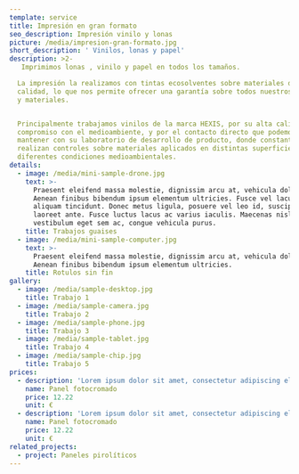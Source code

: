 ```yaml
---
template: service
title: Impresión en gran formato
seo_description: Impresión vinilo y lonas
picture: /media/impresion-gran-formato.jpg
short_description: ' Vinilos, lonas y papel'
description: >2-
   Imprimimos lonas , vinilo y papel en todos los tamaños.

  La impresión la realizamos con tintas ecosolventes sobre materiales de primera
  calidad, lo que nos permite ofrecer una garantía sobre todos nuestros trabajos
  y materiales.


  Principalmente trabajamos vinilos de la marca HEXIS, por su alta calidad,
  compromiso con el medioambiente, y por el contacto directo que podemos
  mantener con su laboratorio de desarrollo de producto, donde constantemente
  realizan controles sobre materiales aplicados en distintas superficies y con
  diferentes condiciones medioambientales.
details:
  - image: /media/mini-sample-drone.jpg
    text: >-
      Praesent eleifend massa molestie, dignissim arcu at, vehicula dolor.
      Aenean finibus bibendum ipsum elementum ultricies. Fusce vel lacus eu dui
      aliquam tincidunt. Donec metus ligula, posuere vel leo id, suscipit
      laoreet ante. Fusce luctus lacus ac varius iaculis. Maecenas nisl leo,
      vestibulum eget sem ac, congue vehicula purus.
    title: Trabajos guaises
  - image: /media/mini-sample-computer.jpg
    text: >-
      Praesent eleifend massa molestie, dignissim arcu at, vehicula dolor.
      Aenean finibus bibendum ipsum elementum ultricies.
    title: Rotulos sin fin
gallery:
  - image: /media/sample-desktop.jpg
    title: Trabajo 1
  - image: /media/sample-camera.jpg
    title: Trabajo 2
  - image: /media/sample-phone.jpg
    title: Trabajo 3
  - image: /media/sample-tablet.jpg
    title: Trabajo 4
  - image: /media/sample-chip.jpg
    title: Trabajo 5
prices:
  - description: 'Lorem ipsum dolor sit amet, consectetur adipiscing elit'
    name: Panel fotocromado
    price: 12.22
    unit: €
  - description: 'Lorem ipsum dolor sit amet, consectetur adipiscing elit'
    name: Panel fotocromado
    price: 12.22
    unit: €
related_projects:
  - project: Paneles pirolíticos
---
```


